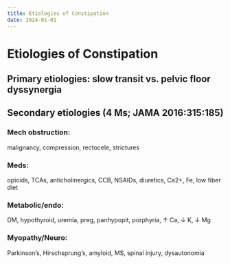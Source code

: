 ```yaml
---
title: Etiologies of Constipation
date: 2024-01-01
---
```

# Etiologies of Constipation

## Primary etiologies: slow transit vs. pelvic floor dyssynergia

## Secondary etiologies (4 Ms; JAMA 2016:315:185)

### Mech obstruction: 
malignancy, compression, rectocele, strictures

### Meds:
opioids, TCAs, anticholinergics, CCB, NSAIDs, diuretics, Ca2+, Fe, low fiber diet

### Metabolic/endo: 
DM, hypothyroid, uremia, preg, panhypopit, porphyria, ↑ Ca, ↓ K, ↓ Mg

### Myopathy/Neuro: 
Parkinson’s, Hirschsprung’s, amyloid, MS, spinal injury, dysautonomia

